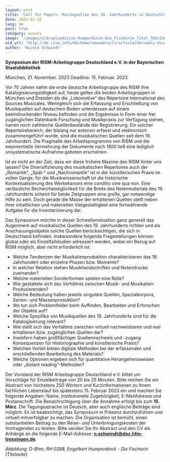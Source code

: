 ```yaml
---
layout: post
title: 'Call for Papers: Musikquellen des 19. Jahrhunderts in Deutschland: Herausforderungen und Chancen'
date: 2023-01-16
lang: de
post: true
category: events
image: '/images/old/uploads/csm_Humperdinck-Die_Fischerin_Titel_703c1566dc.jpg'
old_url: 'http://de.rism.info/de/home/newsdetails/article/44/newly-discovered-autograph-of-the-cantata-die-fischerin-by-engelbert-humperdinck-1.html'
author: 'Nicole Schwindt'
---
```


**Symposium der RISM-Arbeitsgruppe Deutschland e.V. in der Bayerischen Staatsbibliothek**

München, 21. November. 2023
Deadline: 15. Februar. 2023

Vor 70 Jahren nahm die erste deutsche Arbeitsgruppe des RISM ihre Katalogisierungstätigkeit auf, heute gelten die beiden Arbeitsgruppen in München und Dresden als die „Lokomotive“ des Répertoire International des Sources Musicales.
Wenngleich sich die Erfassung und Erschließung von Musikquellen auf deutschem Boden unterdessen auf einem beeindruckenden Niveau befinden und die Ergebnisse in Form einer frei zugänglichen Datenbank Forschung und Musikpraxis zur Verfügung stehen, harren noch zahlreiche Quellenbestände der Registrierung. Ein solcher Repertoirebereich, der bislang nur extensiv erfasst und elektronisch zusammengeführt wurde, sind die musikalischen Quellen seit dem 19. Jahrhundert. Die Pragmatik des Arbeitsprogramms von RISM und die exponentielle Vermehrung der Dokumente nach 1800 ließ eine lediglich unsystematische Aufnahme geboten erscheinen.

Ist es nicht an der Zeit, dass wir diese frühere Maxime des RISM hinter uns lassen? Die Diversifizierung des musikalischen Repertoires auch der „Romantik“, „Spät-“ und „Nachromantik“ ist in der künstlerischen Praxis im vollen Gange, für die Musikwissenschaft ist die historische Kontextualisierung des Werkekanons eine conditio sine qua non. Eine verlässliche Recherchemöglichkeit für die Breite des Notenmaterials des 19. Jahrhunderts scheint für beide Zielgruppen eine große, gar notwendige Hilfe zu sein. Doch gerade die Masse der erhaltenen Quellen stellt neben ihrer inhaltlichen und materiellen Vielgestaltigkeit eine fortwährende Aufgabe für die Inventarisierung dar.

Das Symposium möchte in dieser Schwellensituation ganz generell das Augenmerk auf musikalische Quellen des 19. Jahrhunderts richten und als Anschauungsobjekte solche Quellen berücksichtigen, die sich in Deutschland befinden. Insbesondere folgende Fragestellungen können global oder als Einzelfallstudien adressiert werden, wobei ein Bezug auf RISM möglich, aber nicht erforderlich ist:

- Welche Tendenzen der Musikalienproduktion charakterisieren das 19. Jahrhundert oder einzelne Phasen bzw. Momente?
- In welcher Relation stehen Musikhandschriften und Notendrucke zueinander?
- Welche materiellen Sonderformen spielen eine Rolle?
- Wie gestaltete sich das Verhältnis zwischen Musik- und Musikalien-Produzierenden?
- Welche Bedeutung haben jeweils singuläre Quellen, Spezialkorpora, Serien- und Massenproduktion?
- Wo tun sich Problemfelder beim Auffinden, Bearbeiten und Erforschen der Objekte auf?
- Welche Spezifika von Musikquellen des 19. Jahrhunderts sind für die Katalogisierung relevant?
- Wie stellt sich das Verhältnis zwischen virtuell nachweisbaren und real erhaltenen bzw. zugänglichen Quellen dar?
- Inwiefern haben großflächiger Quellennachweis und -zugang Konsequenzen für Historiographie und künstlerische Praxis?
- Welchen Vorteil bieten digitale Methoden bei der erfassenden und erschließenden Bearbeitung des Materials?
- Welche Optionen ergeben sich für quantitative Herangehensweisen oder „distant reading“-Methoden?

Der Vorstand der RISM Arbeitsgruppe Deutschland e.V. bittet um Vorschläge für Einzelbeiträge von 20 bis 25 Minuten. Bitte reichen Sie ein Abstract von höchstens 250 Wörtern und Kurzinformationen zu Ihrem fachlichen Lebenslauf bis spätestens 15. Februar 2023 ein und machen Sie folgende Angaben: Name, institutionelle Zugehörigkeit, E-MailAdresse und Postanschrift. Die Benachrichtigung über die Annahme erfolgt bis zum **15. März**.
Die Tagungssprache ist Deutsch, aber auch englische Beiträge sind möglich. Es ist beabsichtigt, das Symposium in Präsenz durchzuführen und virtuell mitverfolgbar zu machen.
Die Organisation ist bemüht, einen substantiellen Beitrag zu den Reise- und Unterbringungskosten der Vortragenden zu leisten. Bitte senden Sie Ihr Abstract und den CV als Anhänge an die folgende E-Mail-Adresse: **n.schwindt@doz.hfm-trossingen.de**.

_Abbildung: D-Bhm, RH 0268, Engelbert Humperdinck - Die Fischerin (Titelseite)_
